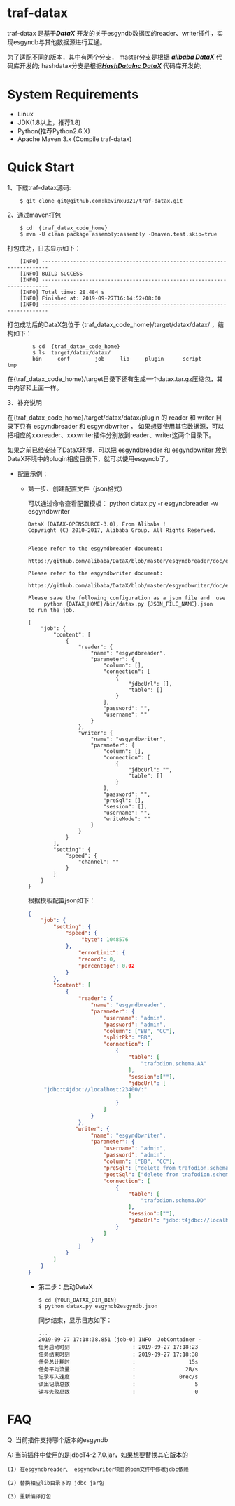 # traf-datax

traf-datax 是基于***DataX*** 开发的关于esgyndb数据库的reader、writer插件，实现esgyndb与其他数据源进行互通。

为了适配不同的版本，其中有两个分支， master分支是根据 [***alibaba DataX***](https://github.com/alibaba/DataX) 代码库开发的;
hashdatax分支是根据[***HashDataInc DataX***](https://github.com/HashDataInc/DataX/) 代码库开发的;

# System Requirements

- Linux
- JDK(1.8以上，推荐1.8)  
- Python(推荐Python2.6.X)
- Apache Maven 3.x (Compile traf-datax)

# Quick Start

1、下载traf-datax源码:
``` shell
    $ git clone git@github.com:kevinxu021/traf-datax.git
```
2、通过maven打包
``` shell
    $ cd  {traf_datax_code_home}
    $ mvn -U clean package assembly:assembly -Dmaven.test.skip=true
```
打包成功，日志显示如下：
    
```
    [INFO] ------------------------------------------------------------------------
    [INFO] BUILD SUCCESS
    [INFO] ------------------------------------------------------------------------
    [INFO] Total time: 28.484 s
    [INFO] Finished at: 2019-09-27T16:14:52+08:00
    [INFO] ------------------------------------------------------------------------ 
```
打包成功后的DataX包位于 {traf_datax_code_home}/target/datax/datax/ ，结构如下：
``` shell
        $ cd  {traf_datax_code_home}
        $ ls  target/datax/datax/
        bin		conf		job		lib 	plugin		script		tmp
```
在{traf_datax_code_home}/target目录下还有生成一个datax.tar.gz压缩包，其中内容和上面一样。

3、补充说明
    
在{traf_datax_code_home}/target/datax/datax/plugin 的 reader 和 writer 目录下只有 esgyndbreader 和 esgyndbwriter ，
如果想要使用其它数据源，可以把相应的xxxreader、xxxwriter插件分别放到reader、writer这两个目录下。

如果之前已经安装了DataX环境，可以把 esgyndbreader 和 esgyndbwriter 放到DataX环境中的plugin相应目录下，就可以使用esgyndb了。
    
* 配置示例：
    * 第一步、创建配置文件（json格式）
    
        可以通过命令查看配置模板： python datax.py -r esgyndbreader -w esgyndbwriter
        ``` shell
        DataX (DATAX-OPENSOURCE-3.0), From Alibaba !
        Copyright (C) 2010-2017, Alibaba Group. All Rights Reserved.
        
        
        Please refer to the esgyndbreader document:
             https://github.com/alibaba/DataX/blob/master/esgyndbreader/doc/esgyndbreader.md 
        
        Please refer to the esgyndbwriter document:
             https://github.com/alibaba/DataX/blob/master/esgyndbwriter/doc/esgyndbwriter.md 
         
        Please save the following configuration as a json file and  use
             python {DATAX_HOME}/bin/datax.py {JSON_FILE_NAME}.json 
        to run the job.
        
        {
            "job": {
                "content": [
                    {
                        "reader": {
                            "name": "esgyndbreader", 
                            "parameter": {
                                "column": [], 
                                "connection": [
                                    {
                                        "jdbcUrl": [], 
                                        "table": []
                                    }
                                ], 
                                "password": "", 
                                "username": ""
                            }
                        }, 
                        "writer": {
                            "name": "esgyndbwriter", 
                            "parameter": {
                                "column": [], 
                                "connection": [
                                    {
                                        "jdbcUrl": "", 
                                        "table": []
                                    }
                                ], 
                                "password": "", 
                                "preSql": [], 
                                "session": [], 
                                "username": "", 
                                "writeMode": ""
                            }
                        }
                    }
                ], 
                "setting": {
                    "speed": {
                        "channel": ""
                    }
                }
            }
        }
        ```
        根据模板配置json如下：
        ``` json
        {
            "job": {
                "setting": {
                    "speed": {
                         "byte": 1048576
                    },
                        "errorLimit": {
                        "record": 0,
                        "percentage": 0.02
                    }
                },
                "content": [
                    {
                        "reader": {
                            "name": "esgyndbreader",
                            "parameter": {
                                "username": "admin",
                                "password": "admin",
                                "column": ["BB", "CC"],
                                "splitPk": "BB",
                                "connection": [
                                    {
                                        "table": [
                                            "trafodion.schema.AA"
                                        ],
                                        "session":[""],
                                        "jdbcUrl": [
             "jdbc:t4jdbc://localhost:23400/:"
                                        ]
                                    }
                                ]
                            }
                        },
                       "writer": {
                            "name": "esgyndbwriter",
                            "parameter": {
                                "username": "admin",
                                "password": "admin",
                                "column": ["BB", "CC"],
                                "preSql": ["delete from trafodion.schema.DD where BB = '5'"],
                                "postSql": ["delete from trafodion.schema.DD where BB = '4'"],
                                "connection": [
                                    {
                                        "table": [
                                            "trafodion.schema.DD"
                                        ],
                                        "session":[""],
                                        "jdbcUrl": "jdbc:t4jdbc://localhost:23400/:", 
                                    }
                                ]
                            }
                        }
                    }
                ]
            }
        }
        ```
        * 第二步：启动DataX
            
            ``` shell
            $ cd {YOUR_DATAX_DIR_BIN}
            $ python datax.py esgyndb2esgyndb.json
            ```
            
            同步结束，显示日志如下：
            
            ``` shell
            ...
            2019-09-27 17:18:38.851 [job-0] INFO  JobContainer - 
            任务启动时刻                    : 2019-09-27 17:18:23
            任务结束时刻                    : 2019-09-27 17:18:38
            任务总计耗时                    :                 15s
            任务平均流量                    :                2B/s
            记录写入速度                    :              0rec/s
            读出记录总数                    :                   5
            读写失败总数                    :                   0
            ```
        
# FAQ

Q: 当前插件支持哪个版本的esgyndb

A: 当前插件中使用的是jdbcT4-2.7.0.jar，如果想要替换其它版本的

    (1) 在esgyndbreader、 esgyndbwriter项目的pom文件中修改jdbc依赖

    (2) 替换相应lib目录下的 jdbc jar包
    
    (3) 重新编译打包
    
